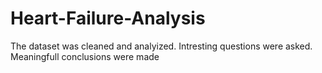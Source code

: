 # Heart-Failure-Analysis
The dataset was cleaned and analyized.
Intresting questions were asked.
Meaningfull conclusions were made
